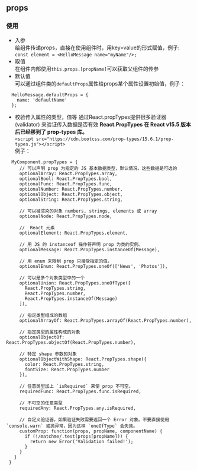 ## props
### 使用
+ 入参  
给组件传递props，直接在使用组件时，用key=value的形式赋值，例子:  
` const element = <HelloMessage name="myName"/>; `
+ 取值   
在组件内部使用` this.props.[propName] `可以获取父组件的传参
+ 默认值   
可以通过组件类的` defaultProps `属性给props某个属性设置初始值，例子：  
```
  HelloMessage.defaultProps = {
    name: 'defaultName'
  };
```
+ 校验传入属性的类型，值等
通过React.propTypes提供很多验证器 (validator) 来验证传入数据是否有效
 **React.PropTypes 在 React v15.5 版本后已经移到了 prop-types 库。**  
 ` <script src="https://cdn.bootcss.com/prop-types/15.6.1/prop-types.js"></script> `  
 例子：  
 ```
   MyComponent.propTypes = {
      // 可以声明 prop 为指定的 JS 基本数据类型，默认情况，这些数据是可选的
      optionalArray: React.PropTypes.array,
      optionalBool: React.PropTypes.bool,
      optionalFunc: React.PropTypes.func,
      optionalNumber: React.PropTypes.number,
      optionalObject: React.PropTypes.object,
      optionalString: React.PropTypes.string,

      // 可以被渲染的对象 numbers, strings, elements 或 array
      optionalNode: React.PropTypes.node,

      //  React 元素
      optionalElement: React.PropTypes.element,

      // 用 JS 的 instanceof 操作符声明 prop 为类的实例。
      optionalMessage: React.PropTypes.instanceOf(Message),

      // 用 enum 来限制 prop 只接受指定的值。
      optionalEnum: React.PropTypes.oneOf(['News', 'Photos']),

      // 可以是多个对象类型中的一个
      optionalUnion: React.PropTypes.oneOfType([
        React.PropTypes.string,
        React.PropTypes.number,
        React.PropTypes.instanceOf(Message)
      ]),

      // 指定类型组成的数组
      optionalArrayOf: React.PropTypes.arrayOf(React.PropTypes.number),

      // 指定类型的属性构成的对象
      optionalObjectOf: React.PropTypes.objectOf(React.PropTypes.number),

      // 特定 shape 参数的对象
      optionalObjectWithShape: React.PropTypes.shape({
        color: React.PropTypes.string,
        fontSize: React.PropTypes.number
      }),

      // 任意类型加上 `isRequired` 来使 prop 不可空。
      requiredFunc: React.PropTypes.func.isRequired,

      // 不可空的任意类型
      requiredAny: React.PropTypes.any.isRequired,

      // 自定义验证器。如果验证失败需要返回一个 Error 对象。不要直接使用 `console.warn` 或抛异常，因为这样 `oneOfType` 会失效。
      customProp: function(props, propName, componentName) {
        if (!/matchme/.test(props[propName])) {
          return new Error('Validation failed!');
        }
      }
    }
  }
```
